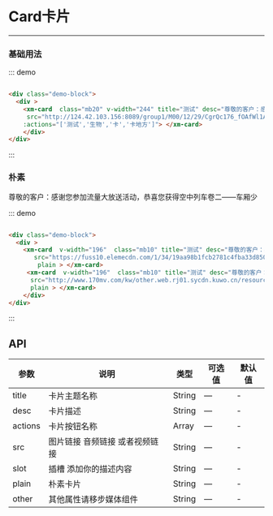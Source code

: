 
# Card卡片
----
### 基础用法
<div class="demo-block">
  <div >
    <xm-card  class="mb20" v-width="244" title="测试" desc="尊敬的客户：感谢您参加流量大放送活动，恭喜您获得"
     src="http://124.42.103.156:8089/group1/M00/12/29/CgrQc176_fOAfWl1ACVUV6IVQhs429.mp4"
    :actions="['测试','生物','卡','卡地方']"> </xm-card>
    </div>
</div>

::: demo
```html

<div class="demo-block">
  <div >
    <xm-card  class="mb20" v-width="244" title="测试" desc="尊敬的客户：感谢您参加流量大放送活动，恭喜您获得"
     src="http://124.42.103.156:8089/group1/M00/12/29/CgrQc176_fOAfWl1ACVUV6IVQhs429.mp4"
    :actions="['测试','生物','卡','卡地方']"> </xm-card>
    </div>
</div>


```
:::


### 朴素
<div class="demo-block">
  <div >
    <xm-card  v-width="196"  class="mb10" title="测试" desc="尊敬的客户：感谢您参加流量大放送活动，恭喜您获得"
       src="https://fuss10.elemecdn.com/1/34/19aa98b1fcb2781c4fba33d850549jpeg.jpeg"
        plain > </xm-card>
     <xm-card  v-width="196"  class="mb10" title="测试" desc="尊敬的客户：感谢您参加流量大放送活动，恭喜您获得"
      src="http://www.170mv.com/kw/other.web.rj01.sycdn.kuwo.cn/resource/n3/2/63/3890495760.mp3"
      plain > 尊敬的客户：感谢您参加流量大放送活动，恭喜您获得空中列车卷二——车厢少 </xm-card>
    </div>
</div>

::: demo
```html

<div class="demo-block">
  <div >
    <xm-card  v-width="196"  class="mb10" title="测试" desc="尊敬的客户：感谢您参加流量大放送活动，恭喜您获得"
       src="https://fuss10.elemecdn.com/1/34/19aa98b1fcb2781c4fba33d850549jpeg.jpeg"
        plain > </xm-card>
     <xm-card  v-width="196"  class="mb10" title="测试" desc="尊敬的客户：感谢您参加流量大放送活动，恭喜您获得"
      src="http://www.170mv.com/kw/other.web.rj01.sycdn.kuwo.cn/resource/n3/2/63/3890495760.mp3"
      plain > </xm-card>
    </div>
</div>

```
:::


## API

| 参数      | 说明          | 类型      | 可选值                           | 默认值  |
|---------- |-------------- |---------- |--------------------------------  |-------- |
| title | 卡片主题名称| String | — | - |
| desc | 卡片描述 | String     | —  | - |
| actions | 卡片按钮名称 | Array   | — | - |
| src | 图片链接 音频链接 或者视频链接| String   | — | - |
| slot | 插槽 添加你的描述内容| String   | — | - |
| plain |朴素卡片| String   | — | - |
| other | 其他属性请移步媒体组件| String   | — | - |
